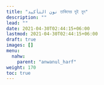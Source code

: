 ```yaml
---
title: "نون التأكيد তাকিদের দুই নুন"
description: ""
lead: ""
date: 2021-04-30T02:44:15+06:00
lastmod: 2021-04-30T02:44:15+06:00
draft: true
images: []
menu: 
  nahw:
    parent: "anwanul_harf"
weight: 170
toc: true
---
```



